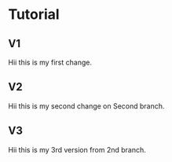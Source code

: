 # Tutorial

## V1
Hii this is my first change.

## V2
Hii this is my second change on Second branch.

## V3
Hii this is my 3rd version from 2nd branch.
